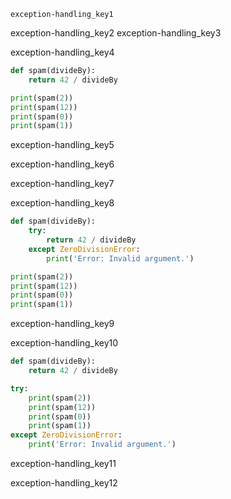 ```ngMeta
exception-handling_key1
```

exception-handling_key2
exception-handling_key3


exception-handling_key4


```python
def spam(divideBy):
    return 42 / divideBy

print(spam(2))
print(spam(12))
print(spam(0))
print(spam(1))
```
exception-handling_key5



exception-handling_key6


exception-handling_key7


exception-handling_key8


```python
def spam(divideBy):
    try:
        return 42 / divideBy
    except ZeroDivisionError:
        print('Error: Invalid argument.')

print(spam(2))
print(spam(12))
print(spam(0))
print(spam(1))
```
exception-handling_key9



exception-handling_key10


```python
def spam(divideBy):
    return 42 / divideBy

try:
    print(spam(2))
    print(spam(12))
    print(spam(0))
    print(spam(1))
except ZeroDivisionError:
    print('Error: Invalid argument.')
```
exception-handling_key11



exception-handling_key12
